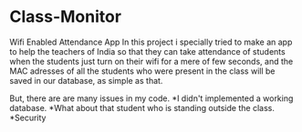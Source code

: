 # Class-Monitor
Wifi Enabled Attendance App
In this project i specially tried to make an app to help the teachers of India so that they can take attendance of students when the students just turn on their wifi for a mere of few seconds, and the MAC adresses of all the students who were present in the class will be saved in our database, as simple as that.

But, there are are many issues in my code.
*I didn't implemented a working database.
*What about that student who is standing outside the class.
*Security
